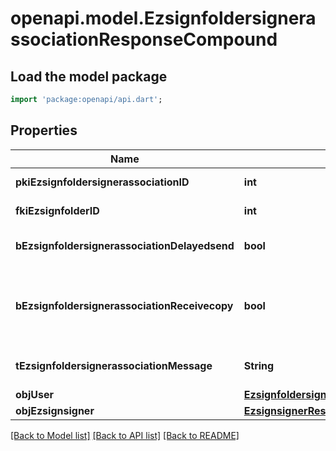 # openapi.model.EzsignfoldersignerassociationResponseCompound

## Load the model package
```dart
import 'package:openapi/api.dart';
```

## Properties
Name | Type | Description | Notes
------------ | ------------- | ------------- | -------------
**pkiEzsignfoldersignerassociationID** | **int** | The unique ID of the Ezsignfoldersignerassociation | 
**fkiEzsignfolderID** | **int** | The unique ID of the Ezsignfolder | 
**bEzsignfoldersignerassociationDelayedsend** | **bool** | If this flag is true the signatory is part of a delayed send. | 
**bEzsignfoldersignerassociationReceivecopy** | **bool** | If this flag is true. The signatory will receive a copy of every signed Ezsigndocument even if it ain't required to sign the document. | 
**tEzsignfoldersignerassociationMessage** | **String** | A custom text message that will be added to the email sent. | 
**objUser** | [**EzsignfoldersignerassociationResponseCompoundUser**](EzsignfoldersignerassociationResponseCompoundUser.md) |  | [optional] 
**objEzsignsigner** | [**EzsignsignerResponseCompound**](EzsignsignerResponseCompound.md) |  | [optional] 

[[Back to Model list]](../README.md#documentation-for-models) [[Back to API list]](../README.md#documentation-for-api-endpoints) [[Back to README]](../README.md)


